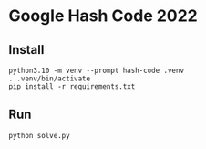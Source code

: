 # Google Hash Code 2022

## Install

```console
python3.10 -m venv --prompt hash-code .venv
. .venv/bin/activate
pip install -r requirements.txt
```

## Run

```console
python solve.py
```
